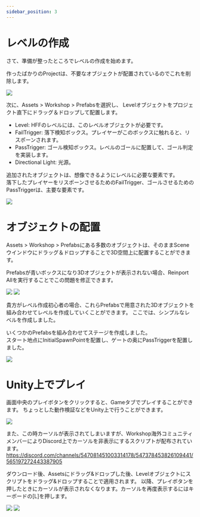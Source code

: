 ```yaml
---
sidebar_position: 3
---
```


# レベルの作成

さて、準備が整ったところでレベルの作成を始めます。

作ったばかりのProjectは、不要なオブジェクトが配置されているのでこれを削除します。

<img src="/workshop-docs/img/tutorial-levels/ready_level_create_delete.png" />

次に、Assets > Workshop > Prefabsを選択し、 Levelオブジェクトをプロジェクト直下にドラッグ＆ドロップして配置します。

- Level: HFFのレベルには、このレベルオブジェクトが必要です。
-  FailTrigger: 落下検知ボックス。プレイヤーがこのボックスに触れると、リスポーンされます。
-  PassTrigger: ゴール検知ボックス。レベルのゴールに配置して、ゴール判定を実装します。
-  Directional Light: 光源。

追加されたオブジェクトは、想像できるようにレベルに必要な要素です。  
落下したプレイヤーをリスポーンさせるためのFailTrigger、ゴールさせるための PassTriggerは、主要な要素です。  

<img src="/workshop-docs/img/tutorial-levels/ready_level_create_set_level.png" />

# オブジェクトの配置

Assets > Workshop > Prefabsにある多数のオブジェクトは、そのままSceneウインドウにドラッグ＆ドロップすることで3D空間上に配置することができます。  

Prefabsが青いボックスになり3Dオブジェクトが表示されない場合、Reinport Allを実行することでこの問題を修正できます。

<img src="/workshop-docs/img/tutorial-levels/reimport_all.png" />
<img src="/workshop-docs/img/tutorial-levels/reimport_all_dialog.png" />

貴方がレベル作成初心者の場合、これらPrefabsで用意された3Dオブジェクトを組み合わせてレベルを作成していくことができます。
ここでは、シンプルなレベルを作成しました。

いくつかのPrefabsを組み合わせてステージを作成しました。  
スタート地点にInitialSpawnPointを配置し、ゲートの奥にPassTriggerを配置しました。

<img src="/workshop-docs/img/tutorial-levels/create_simple_level.png" />

# Unity上でプレイ

画面中央のプレイボタンをクリックすると、Gameタブでプレイすることができます。
ちょっとした動作検証などをUnity上で行うことができます。

<img src="/workshop-docs/img/tutorial-levels/create_simple_level.png" />

また、この時カーソルが表示されてしまいますが、Workshop海外コミュニティメンバーによりDiscord上でカーソルを非表示にするスクリプトが配布されています。
https://discord.com/channels/547081451003314178/547378453826109441/565197272443387905

ダウンロード後、Assetsにドラッグ&ドロップした後、Levelオブジェクトにスクリプトをドラッグ&ドロップすることで適用されます。
以降、プレイボタンを押したときにカーソルが表示されなくなります。カーソルを再度表示するにはキーボードの[L]を押します。

<img src="/workshop-docs/img/tutorial-levels/lockcursor_download.png" />
<img src="/workshop-docs/img/tutorial-levels/lockcursor.png" />